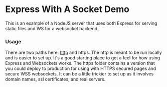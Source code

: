 # Express With A Socket Demo

This is an example of a NodeJS server that uses both Express for serving static files and WS for a websocket backend.

### Usage

There are two paths here: [http](https://github.com/JimTheMan/Express-With-A-Socket-Demo/tree/master/http) and https. The http is meant to be run locally and is easier to set up. It's a good starting place to get a feel for how using Express and Websockets works. The https folder contains a version that you could deploy to production for using with HTTPS secured pages and secure WSS websockets. It can be a little trickier to set up as it involves domain names, ssl certificates, and real servers.  



